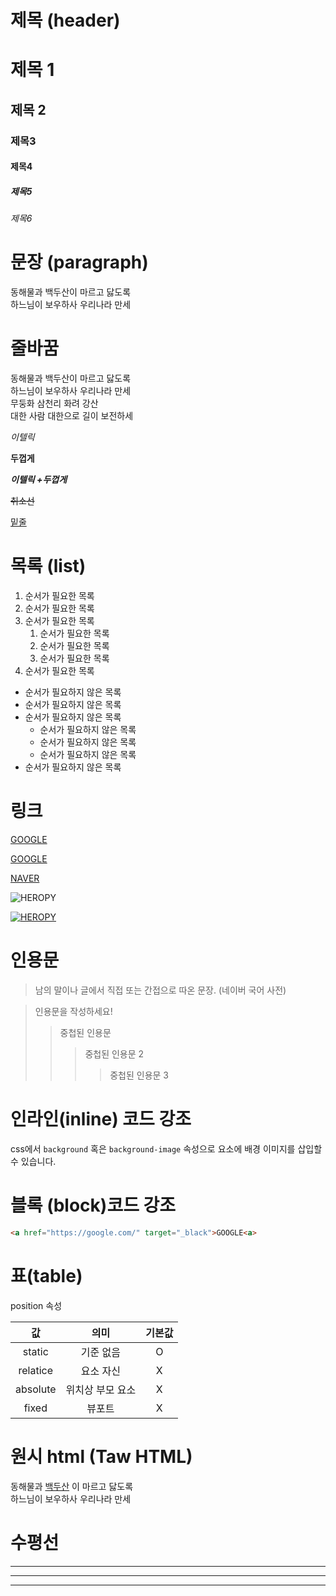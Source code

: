 # 제목 (header)

# 제목 1
## 제목 2
### 제목3
#### 제목4
##### 제목5
###### 제목6 

# 문장 (paragraph)

동해물과 백두산이 마르고 닳도록  
하느님이 보우하사 우리나라 만세

# 줄바꿈

동해물과 백두산이 마르고 닳도록  
하느님이 보우하사 우리나라 만세  
무둥화 삼천리 화려 강산 <br>
대한 사람 대한으로 길이 보전하세

_이텔릭_

**두껍게**

**_이텔릭 +두껍게_**

~~취소선~~  

<u>밑줄</u>

# 목록 (list)

1. 순서가 필요한 목록  
1. 순서가 필요한 목록  
1. 순서가 필요한 목록     
    1. 순서가 필요한 목록
    1. 순서가 필요한 목록 
    1. 순서가 필요한 목록   
1. 순서가 필요한 목록  

- 순서가 필요하지 않은 목록
- 순서가 필요하지 않은 목록
- 순서가 필요하지 않은 목록
    - 순서가 필요하지 않은 목록
    - 순서가 필요하지 않은 목록
    - 순서가 필요하지 않은 목록
- 순서가 필요하지 않은 목록



# 링크

<a href="https://google.com">GOOGLE<a>

[GOOGLE](https://google.com) 


[NAVER](https://naver.com "네이버로이동")

![HEROPY](https://heropy.blog/css/images/logo.png)

[![HEROPY](https://heropy.blog/css/images/logo.png)](https://heropy.blog/)


# 인용문 

> 남의 말이나 글에서 직접 또는 간접으로 따온 문장.
> (네이버 국어 사전)

> 인용문을 작성하세요!
>> 중첩된 인용문
>>> 중첩된 인용문 2
>>>> 중첩된 인용문 3



# 인라인(inline) 코드 강조  

css에서 `background` 혹은
`background-image` 속성으로 요소에 배경
이미지를 삽입할 수 있습니다.

# 블록 (block)코드 강조

```html
<a href="https://google.com/" target="_black">GOOGLE<a>
```

# 표(table)

position 속성

값 | 의미 | 기본값 
:--:|:--:|:--:
static | 기준 없음 | O
relatice | 요소 자신 | X
absolute | 위치상 부모 요소 | X
fixed | 뷰포트 | X

# 원시 html (Taw HTML)

동해물과 <span style="text-decoration: underline;">백두산</span> 이 마르고 닳도록 <br/>
하느님이 보우하사 우리나라 만세


# 수평선

---

***

___
